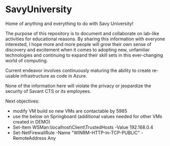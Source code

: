 # SavyUniversity
Home of anything and everything to do with Savy University!

The purpose of this repository is to document and collaborate on lab-like activities for educational reasons.  By sharing this information with everyone interested, I hope more and more people will grow their own sense of discovery and excitement when it comes to adopting new, unfamiliar technologies and continuing to expand their skill sets in this ever-changing world of computing.

Current endeavor involves continuously maturing the ability to create re-usable infrastructure as code in Azure.

None of the information here will violate the privacy or jeopardize the security of Savant CTS or its employees.

Next objectives:
- modify VM build so new VMs are contactable by 5985
- use the below on Springboard (additional values needed for other VMs created in DEMO)
- Set-Item WSMan:\localhost\Client\TrustedHosts -Value 192.168.0.4
- Set-NetFirewallRule -Name "WINRM-HTTP-In-TCP-PUBLIC" -RemoteAddress Any